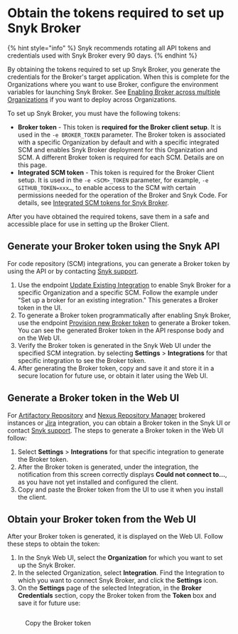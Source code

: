 # Obtain the tokens required to set up Snyk Broker

{% hint style="info" %}
Snyk recommends rotating all API tokens and credentials used with Snyk Broker every 90 days.
{% endhint %}

By obtaining the tokens required to set up Snyk Broker, you generate the credentials for the Broker's target application. When this is complete for the Organizations where you want to use Broker, configure the environment variables for launching Snyk Broker. See [Enabling Broker across multiple Organizations](enabling-broker-across-multiple-organizations.md) if you want to deploy across Organizations.

To set up Snyk Broker, you must have the following tokens:

* **Broker token** - This token is **required for the Broker client setup**. It is used in the `-e BROKER_TOKEN` parameter. The Broker token is associated with a specific Organization by default and with a specific integrated SCM and enables Snyk Broker deployment for this Organization and SCM. A different Broker token is required for each SCM. Details are on this page.
* **Integrated SCM token** - This token is required for the Broker Client setup. It is used in the `-e <SCM>_TOKEN` parameter, for example, `-e GITHUB_TOKEN=xxx…`, to enable access to the SCM with certain permissions needed for the operation of the Broker and Snyk Code. For details, see [Integrated SCM tokens for Snyk Broker](../../../../scm-ide-and-ci-cd-integrations/snyk-scm-integrations/#integrated-scm-tokens-for-snyk-broker).

After you have obtained the required tokens, save them in a safe and accessible place for use in setting up the Broker Client.

## **Generate your Broker token using the Snyk API**

For code repository (SCM) integrations, you can generate a Broker token by using the API or by contacting [Snyk support](https://support.snyk.io).

1. Use the endpoint [Update Existing Integration](../../../../snyk-api/reference/integrations-v1.md#org-orgid-integrations-type) to enable Snyk Broker for a specific Organization and a specific SCM. Follow the example under "Set up a broker for an existing integration." This generates a Broker token in the UI.
2. To generate a Broker token programmatically after enabling Snyk Broker, use the endpoint [Provision new Broker token](../../../../snyk-api/reference/integrations-v1.md#org-orgid-integrations-integrationid-authentication-provision-token) to generate a Broker token.\
   You can see the generated Broker token in the API response body and on the Web UI.
3. Verify the Broker token is generated in the Snyk Web UI under the specified SCM integration. by selecting **Settings** > **Integrations** for that specific integration to see the Broker token.
4. After generating the Broker token, copy and save it and store it in a secure location for future use, or obtain it later using the Web UI.

## **Generate a Broker token in the Web UI**

For [Artifactory Repository](../../../../scan-with-snyk/snyk-open-source/package-repository-integrations/artifactory-package-repository-connection-setup/) and [Nexus Repository Manager](../../../../scan-with-snyk/snyk-open-source/package-repository-integrations/nexus-repository-manager-connection-setup/) brokered instances or [Jira](../install-and-configure-snyk-broker/jira-prerequisites-and-steps-to-install-and-configure-broker/setup-broker-with-jira.md) integration, you can obtain a Broker token in the Snyk UI or contact [Snyk support](https://support.snyk.io). The steps to generate a Broker token in the Web UI follow:

1. Select **Settings** > **Integrations** for that specific integration to generate the Broker token.
2. After the Broker token is generated, under the integration, the notification from this screen correctly displays **Could not connect to…**, as you have not yet installed and configured the client.
3. Copy and paste the Broker token from the UI to use it when you install the client.

## Obtain your Broker token from the Web UI

After your Broker token is generated, it is displayed on the Web UI. Follow these steps to obtain the token:

1. In the Snyk Web UI, select the **Organization** for which you want to set up the Snyk Broker.
2. In the selected Organization, select **Integration**. Find the Integration to which you want to connect Snyk Broker, and click the **Settings** icon.
3. On the **Settings** page of the selected Integration, in the **Broker Credentials** section, copy the Broker token from the **Token** box and save it for future use:

<figure><img src="../../../../.gitbook/assets/Snyk Broker - Broker Token - box.png" alt=""><figcaption><p>Copy the Broker token</p></figcaption></figure>

